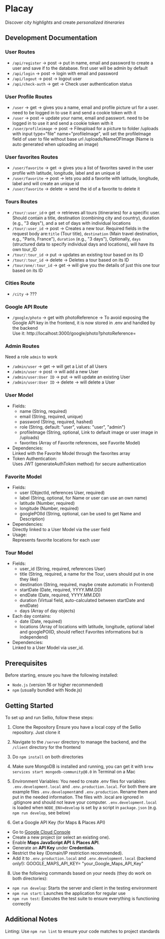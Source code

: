 # Placay

Discover *city highlights* and create *personalized itineraries*

## Development Documentation

### User Routes
* `/api/register` -> post -> put in name, email and password to create a user and save if to the database. first user will be admin by default
* `/api/login` -> post -> login with email and password
* `/api/logout` -> post -> logout user
* `/api/check-auth` -> get -> Check user authentication status

### User Profile Routes
* `/user` -> get -> gives you a name, email and profile picture url for a user. need to be logged in to use it and send a cookie token with it
* `/user` -> post -> update your name, email and passwort. need to be logged in to use it and send a cookie token with it
* `/user/profileimage` -> post -> Fileupload for a picture to folder /uploads with input type="file" name="profileImage", will set the profileImage field of user to file without base url /uploads/NameOFImage (Name is auto generated when uploading an image)

### User favorites Routes
* `/user/favorite` -> get -> gives you a list of favorites saved in the user profile with latitude, longitude, label and an unique id
* `/user/favorite` -> post -> lets you add a favorite with latitude, longitude, label and will create an unique id
* `/user/favorite` -> delete -> send the id of a favorite to delete it

### Tours Routes
* `/tour/:user_id`-> get -> retrieves all tours (itineraries) for a specific user. Should contain a title, destination (combining city and country), duration (e.g., "3 days"), and a set of days with individual locations
* `/tour/:user_id` -> post -> Creates a new tour. Required fields in the request body are:`title` (Tour title), `destination` (Main travel destination, e.g., "Paris, France"), `duration` (e.g., "3 days"), Optionally, `days` (structured data to specify individual days and locations), will have its own tour_ID
* `/tour/:tour_id` -> put -> updates an existing tour based on its ID
* `/tour/:tour_id` -> delete -> Deletes a tour based on its ID
* `/tour/one/:tour_id` -> get -> will give you the details of just this one tour based on its ID

### Cities Route
* `/city` -> ???

### Google API Route
* `/google/photo` -> get with photoReference -> To avoid exposing the Google API key in the frontend, it is now stored in .env and handled by the backend  
Use it: http://localhost:3000/google/photo?photoReference=

### Admin Routes
Need a role `admin` to work
* `/admin/user` -> get -> will get a List of all Users
* `/admin/user` -> post -> will add a new User
* `/admin/user:User ID` -> put -> will update an existing User
* `/admin/user:User ID` -> delete -> will delete a User

### User Model
* Fields:
  * name (String, required)
  * email (String, required, unique)
  * password (String, required, hashed)
  * role (String, default: "user", values: "user", "admin")
  * profileImage (String, optional, Link to default image or user image in /uploads)
  * favorites (Array of Favorite references, see Favorite Model)
* Dependencies:  
  Linked with the Favorite Model through the favorites array
* Token Authentication:  
  Uses JWT (generateAuthToken method) for secure authentication

### Favorite Model
* Fields:
  * user (ObjectId, references User, required)
  * label (String, optional, for Name or user can use an own name)
  * latitude (Number, required)
  * longitude (Number, required)
  * googlePOIId (String, optional, can be used to get Name and Description)
* Dependencies:  
  Directly linked to a User Model via the user field
* Usage:  
  Represents favorite locations for each user

### Tour Model
* Fields:
  * user_id (String, required, references User)
  * title (String, required, a name for the Tour, users should put in one they like)
  * destination (String, required, maybe create automatic in Frontend)
  * startDate (Date, required, YYYY.MM.DD)
  * endDate (Date, required, YYYY.MM.DD)
  * duration (Virtual field, auto-calculated between startDate and endDate)
  * days (Array of day objects)
* Each day contains:
  * date (Date, required)
  * locations (Array of locations with latitude, longitude, optional label and googlePOIID, should reflect Favorites informations but is independend)
* Dependencies:  
  Linked to a User Model via user_id.

## Prerequisites
Before starting, ensure you have the following installed:
* `Node.js` (version 16 or higher recommended)
* `npm` (usually bundled with Node.js)

## Getting Started
To set up and run Sellio, follow these steps:

1. Clone the Repository
Ensure you have a local copy of the Sellio repository. Just clone it

2. Navigate to the `/server` directory to manage the backend, and the `/client` directory for the frontend

3. Do `npm install` on both directories

4. Make sure MongoDB is installed and running, you can get it with `brew services start mongodb-community@8.0` in Terminal on a Mac

5. Environment Variables:
  You need to create .env files for variables: `.env.development.local` and `.env.production.local`. For both there are example files `.env.development`and `.env.production`. Rename them and put in the needed information. The files with .local are ignored in .gitignore and should not leave your computer. `.env.development.local` is loaded when `NODE_ENV=develop` is set by a script in `package.json` (e.g. `npm run develop`, see below)

6. Get a Google API Key (for Maps & Places API)  
- Go to [Google Cloud Console](https://console.cloud.google.com/apis/dashboard)  
- Create a new project (or select an existing one).  
- Enable **Maps JavaScript API** & **Places API**.  
- Generate an **API Key** under **Credentials**.  
- Restrict the key (Domain/IP restriction recommended).  
- Add it to `.env.production.local` and `.env.development.local` (backend only!): GOOGLE_MAPS_API_KEY= "your_Google_Maps_API_Key"

8. Use the following commands based on your needs (they do work on both directories):
- `npm run develop`: Starts the server and client in the testing environment
- `npm run start`: Launches the application for regular use
- `npm run test`: Executes the test suite to ensure everything is functioning correctly

## Additional Notes
Linting: Use `npm run lint` to ensure your code matches to project standards